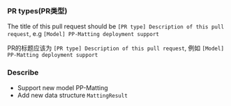 <!-- Demo: https://github.com/PaddlePaddle/Paddle/pull/24810 -->
### PR types(PR类型)
<!-- One of [ Model | Backend | Serving | Doc | Bug Fix | Other] -->

The title of this pull request should be `[PR type] Description of this pull request`, e.g `[Model] PP-Matting deployment support`    
  
PR的标题应该为 `[PR type] Description of this pull request`, 例如 `[Model] PP-Matting deployment support`  



### Describe
<!-- Describe what this PR does -->

- Support new model PP-Matting
- Add new data structure `MattingResult`
